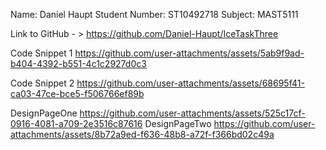 Name: Daniel Haupt
Student Number: ST10492718
Subject: MAST5111

Link to GitHub - > https://github.com/Daniel-Haupt/IceTaskThree

Code Snippet 1 https://github.com/user-attachments/assets/5ab9f9ad-b404-4392-b551-4c1c2927d0c3

Code Snippet 2 https://github.com/user-attachments/assets/68695f41-ca03-47ce-bce5-f506766ef89b

DesignPageOne https://github.com/user-attachments/assets/525c17cf-0916-4081-a709-2e3516c87616
DesignPageTwo  https://github.com/user-attachments/assets/8b72a9ed-f636-48b8-a72f-f366bd02c49a
